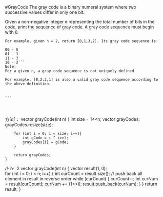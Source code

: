 #GrayCode
The gray code is a binary numeral system where two successive values differ in only one bit.

Given a non-negative integer n representing the total number of bits in the code, print the sequence of gray code. 
A gray code sequence must begin with 0.

```
For example, given n = 2, return [0,1,3,2]. Its gray code sequence is:

00 - 0
01 - 1
11 - 3
10 - 2```
Note:
For a given n, a gray code sequence is not uniquely defined.

For example, [0,2,3,1] is also a valid gray code sequence according to the above definition.


---




```
方法1：
vector<int> grayCode(int n) {
        int size = 1<<n;
        vector<int> grayCodes;
        grayCodes.resize(size);

        for (int i = 0; i < size; i++){
            int gCode = i ^ i>>1;
            grayCodes[i] = gCode;
        }

        return grayCodes;
    }


//·½·¨2
vector<int> grayCode(int n) {
        vector<int> result(1, 0);        
    for (int i = 0; i < n; i++) {
        int curCount = result.size();
        // push back all element in result in reverse order
        while (curCount) {
            curCount--;
            int curNum = result[curCount];
            curNum += (1<<i);
            result.push_back(curNum);
        } 
    }
    return result;
}
```